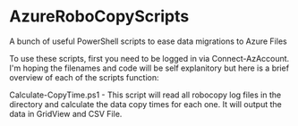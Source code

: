 #     AzureRoboCopyScripts

A bunch of useful PowerShell scripts to ease data migrations to Azure Files

To use these scripts, first you need to be logged in via Connect-AzAccount. I'm hoping the filenames and code will be self explanitory but here is a brief overview of each of the scripts function:

Calculate-CopyTime.ps1 - This script will read all robocopy log files in the directory and calculate the data copy times for each one. It will output the data in GridView and CSV File.
